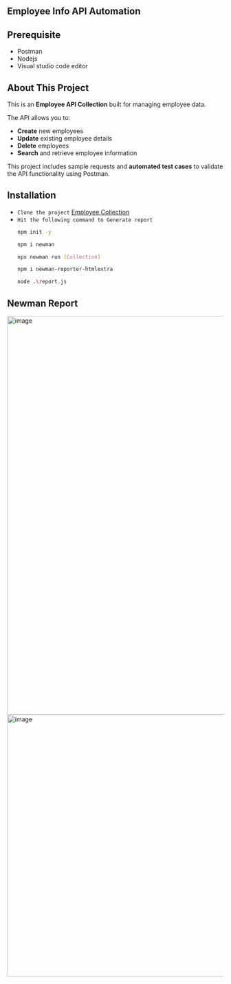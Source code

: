 ## Employee Info API Automation
## Prerequisite
- Postman
- Nodejs
- Visual studio code editor

## About This Project

This is an **Employee API Collection** built for managing employee data.  

The API allows you to:  
- **Create** new employees  
- **Update** existing employee details  
- **Delete** employees  
- **Search** and retrieve employee information  

This project includes sample requests and **automated test cases** to validate the API functionality using Postman.  

## Installation

- ```Clone the project``` [Employee Collection](https://github.com/khundakerfaisal/NTechEmployeeInfoColl)
- ```Hit the following command to Generate report```
  ```bash
  npm init -y
  ```
  ```bash
  npm i newman
  ```
  ```bash
  npx newman run [Collection]
  ```
  ```bash
  npm i newman-reporter-htmlextra
  ```
  ```bash
  node .\report.js
  ```
## Newman Report
  <img width="905" height="925" alt="image" src="https://github.com/user-attachments/assets/185116ca-c0b2-4c39-bb0c-3e1bbfc3fe19" />
  <img width="909" height="608" alt="image" src="https://github.com/user-attachments/assets/5bd33400-9bb9-47b4-9d8c-26f397ca7194" />

  



